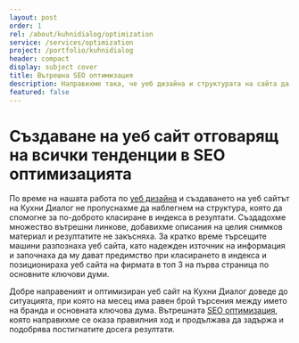 ```yaml
---
layout: post
order: 1
rel: /about/kuhnidialog/optimization
service: /services/optimization
project: /portfolio/kuhnidialog
header: compact
display: subject cover
title: Вътрешна SEO оптимизация
description: Направихме така, че уеб дизайна и структурата на сайта да отговарят на всички изисквания за по-добре индексиране то търсачките
featured: false
---
```

# Създаване на уеб сайт отговарящ на всички тенденции в SEO оптимизацията

По време на нашата работа по [уеб дизайна](./../../маркетинг/уеб-дизайн.html) и създаването на уеб сайтът на Кухни Диалог не пропуснахме да наблегнем на структура, която да спомогне за по-доброто класиране в индекса в резултати. Създадохме множество вътрешни линкове, добавихме описания на целия снимков материал и резултатите не закъсняха. За кратко време търсещите машини разпознаха уеб сайта, като надежден източник на информация и започнаха да му дават предимство при класирането в индекса и позиционираха уеб сайта на фирмата в топ 3 на първа страница по основните ключови думи. 

Добре направеният и оптимизиран уеб сайт на Кухни Диалог доведе до ситуацията, при която на месец има равен брой търсения между името на бранда и основната ключова дума. Вътрешната [SEO оптимизация](./../../маркетинг/seo-оптимизация.html), която направихме се оказа правилния ход и продължава да задържа и подобрява постигнатите досега резултати.